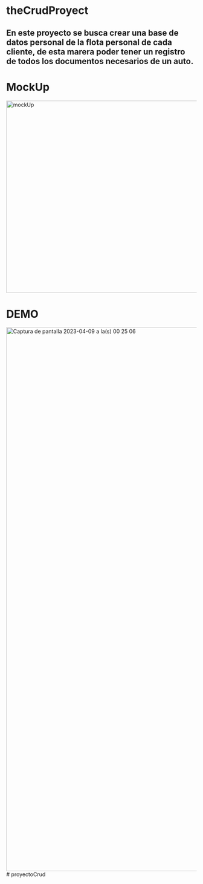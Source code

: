 # theCrudProyect 

## En este proyecto se busca crear una base de datos personal de la flota personal de cada cliente, de esta marera poder tener un registro de todos los documentos necesarios de un auto.

# MockUp
<img width="509" alt="mockUp" src="https://user-images.githubusercontent.com/122655558/230754397-b4fce2ae-5543-4934-90da-c6c8a950172a.png">

# DEMO
<img width="1440" alt="Captura de pantalla 2023-04-09 a la(s) 00 25 06" src="https://user-images.githubusercontent.com/122655558/230754394-aa4dad42-6f20-4349-a8ab-434692bb897a.png">
# proyectoCrud

